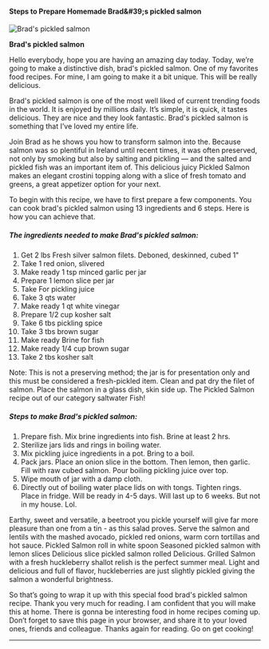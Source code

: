            

#### Steps to Prepare Homemade Brad&amp;#39;s pickled salmon

![Brad's pickled salmon](https://img-global.cpcdn.com/recipes/bcfe6c1b22f6f88d/751x532cq70/brads-pickled-salmon-recipe-main-photo.jpg)

**Brad's pickled salmon**

Hello everybody, hope you are having an amazing day today. Today, we’re going to make a distinctive dish, brad's pickled salmon. One of my favorites food recipes. For mine, I am going to make it a bit unique. This will be really delicious.

Brad's pickled salmon is one of the most well liked of current trending foods in the world. It is enjoyed by millions daily. It’s simple, it is quick, it tastes delicious. They are nice and they look fantastic. Brad's pickled salmon is something that I’ve loved my entire life.

Join Brad as he shows you how to transform salmon into the. Because salmon was so plentiful in Ireland until recent times, it was often preserved, not only by smoking but also by salting and pickling — and the salted and pickled fish was an important item of. This delicious juicy Pickled Salmon makes an elegant crostini topping along with a slice of fresh tomato and greens, a great appetizer option for your next.

To begin with this recipe, we have to first prepare a few components. You can cook brad's pickled salmon using 13 ingredients and 6 steps. Here is how you can achieve that.

##### The ingredients needed to make Brad's pickled salmon:

1.  Get 2 lbs Fresh silver salmon filets. Deboned, deskinned, cubed 1"
2.  Take 1 red onion, slivered
3.  Make ready 1 tsp minced garlic per jar
4.  Prepare 1 lemon slice per jar
5.  Take For pickling juice
6.  Take 3 qts water
7.  Make ready 1 qt white vinegar
8.  Prepare 1/2 cup kosher salt
9.  Take 6 tbs pickling spice
10.  Take 3 tbs brown sugar
11.  Make ready Brine for fish
12.  Make ready 1/4 cup brown sugar
13.  Take 2 tbs kosher salt

Note: This is not a preserving method; the jar is for presentation only and this must be considered a fresh-pickled item. Clean and pat dry the filet of salmon. Place the salmon in a glass dish, skin side up. The Pickled Salmon recipe out of our category saltwater Fish!

##### Steps to make Brad's pickled salmon:

1.  Prepare fish. Mix brine ingredients into fish. Brine at least 2 hrs.
2.  Sterilize jars lids and rings in boiling water.
3.  Mix pickling juice ingredients in a pot. Bring to a boil.
4.  Pack jars. Place an onion slice in the bottom. Then lemon, then garlic. Fill with raw cubed salmon. Pour boiling pickling juice over top.
5.  Wipe mouth of jar with a damp cloth.
6.  Directly out of boiling water place lids on with tongs. Tighten rings. Place in fridge. Will be ready in 4-5 days. Will last up to 6 weeks. But not in my house. Lol.

Earthy, sweet and versatile, a beetroot you pickle yourself will give far more pleasure than one from a tin - as this salad proves. Serve the salmon and lentils with the mashed avocado, pickled red onions, warm corn tortillas and hot sauce. Pickled Salmon roll in white spoon Seasoned pickled salmon with lemon slices Delicious slice pickled salmon rolled Delicious. Grilled Salmon with a fresh huckleberry shallot relish is the perfect summer meal. Light and delicious and full of flavor, huckleberries are just slightly pickled giving the salmon a wonderful brightness.

So that’s going to wrap it up with this special food brad's pickled salmon recipe. Thank you very much for reading. I am confident that you will make this at home. There is gonna be interesting food in home recipes coming up. Don’t forget to save this page in your browser, and share it to your loved ones, friends and colleague. Thanks again for reading. Go on get cooking!

* * *